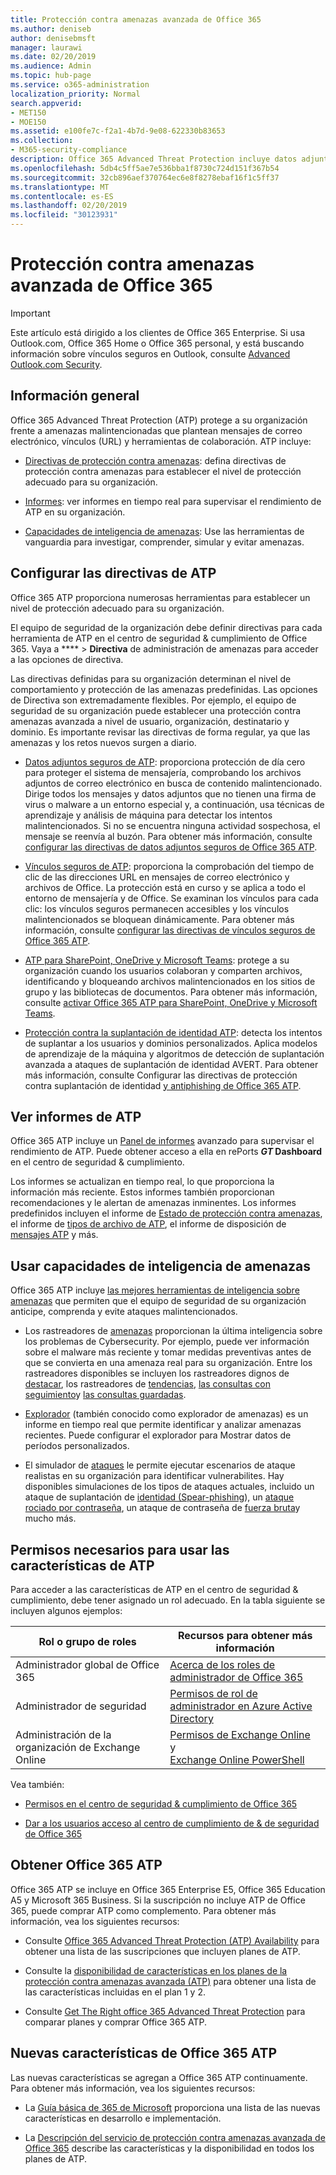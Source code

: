 ```yaml
---
title: Protección contra amenazas avanzada de Office 365
ms.author: deniseb
author: denisebmsft
manager: laurawi
ms.date: 02/20/2019
ms.audience: Admin
ms.topic: hub-page
ms.service: o365-administration
localization_priority: Normal
search.appverid:
- MET150
- MOE150
ms.assetid: e100fe7c-f2a1-4b7d-9e08-622330b83653
ms.collection:
- M365-security-compliance
description: Office 365 Advanced Threat Protection incluye datos adjuntos seguros, vínculos seguros, herramientas avanzadas contra la suplantación de identidad, herramientas de informes y capacidades de inteligencia de amenazas.
ms.openlocfilehash: 5db4c5ff5ae7e536bba1f8730c724d151f367b54
ms.sourcegitcommit: 32cb896aef370764ec6e8f8278ebaf16f1c5ff37
ms.translationtype: MT
ms.contentlocale: es-ES
ms.lasthandoff: 02/20/2019
ms.locfileid: "30123931"
---
```

# <a name="office-365-advanced-threat-protection"></a>Protección contra amenazas avanzada de Office 365

> [!IMPORTANT]
> Este artículo está dirigido a los clientes de Office 365 Enterprise. Si usa Outlook.com, Office 365 Home o Office 365 personal, y está buscando información sobre vínculos seguros en Outlook, consulte [Advanced Outlook.com Security](https://support.office.com/article/advanced-outlook-com-security-for-office-365-subscribers-882d2243-eab9-4545-a58a-b36fee4a46e2).

## <a name="overview"></a>Información general

Office 365 Advanced Threat Protection (ATP) protege a su organización frente a amenazas malintencionadas que plantean mensajes de correo electrónico, vínculos (URL) y herramientas de colaboración. ATP incluye:

- [Directivas de protección contra amenazas](#configure-atp-policies): defina directivas de protección contra amenazas para establecer el nivel de protección adecuado para su organización. 

- [Informes](#view-atp-reports): ver informes en tiempo real para supervisar el rendimiento de ATP en su organización. 

- [Capacidades de inteligencia de amenazas](#utilize-threat-intelligence-capabilities): Use las herramientas de vanguardia para investigar, comprender, simular y evitar amenazas. 
 

## <a name="configure-atp-policies"></a>Configurar las directivas de ATP

Office 365 ATP proporciona numerosas herramientas para establecer un nivel de protección adecuado para su organización. 

El equipo de seguridad de la organización debe definir directivas para cada herramienta de ATP en el centro de seguridad & cumplimiento de Office 365. Vaya a **** > **Directiva** de administración de amenazas para acceder a las opciones de directiva. 

Las directivas definidas para su organización determinan el nivel de comportamiento y protección de las amenazas predefinidas. Las opciones de Directiva son extremadamente flexibles. Por ejemplo, el equipo de seguridad de su organización puede establecer una protección contra amenazas avanzada a nivel de usuario, organización, destinatario y dominio. Es importante revisar las directivas de forma regular, ya que las amenazas y los retos nuevos surgen a diario.  

- [Datos adjuntos seguros de ATP](atp-safe-attachments.md): proporciona protección de día cero para proteger el sistema de mensajería, comprobando los archivos adjuntos de correo electrónico en busca de contenido malintencionado. Dirige todos los mensajes y datos adjuntos que no tienen una firma de virus o malware a un entorno especial y, a continuación, usa técnicas de aprendizaje y análisis de máquina para detectar los intentos malintencionados. Si no se encuentra ninguna actividad sospechosa, el mensaje se reenvía al buzón. Para obtener más información, consulte [configurar las directivas de datos adjuntos seguros de Office 365 ATP](set-up-atp-safe-attachments-policies.md).

- [Vínculos seguros de ATP](atp-safe-links.md): proporciona la comprobación del tiempo de clic de las direcciones URL en mensajes de correo electrónico y archivos de Office. La protección está en curso y se aplica a todo el entorno de mensajería y de Office. Se examinan los vínculos para cada clic: los vínculos seguros permanecen accesibles y los vínculos malintencionados se bloquean dinámicamente. Para obtener más información, consulte [configurar las directivas de vínculos seguros de Office 365 ATP](https://docs.microsoft.com/en-us/office365/securitycompliance/set-up-atp-safe-links-policies). 

- [ATP para SharePoint, OneDrive y Microsoft Teams](atp-for-spo-odb-and-teams.md): protege a su organización cuando los usuarios colaboran y comparten archivos, identificando y bloqueando archivos malintencionados en los sitios de grupo y las bibliotecas de documentos. Para obtener más información, consulte [activar Office 365 ATP para SharePoint, OneDrive y Microsoft Teams](turn-on-atp-for-spo-odb-and-teams.md). 

- [Protección contra la suplantación de identidad ATP](atp-anti-phishing.md): detecta los intentos de suplantar a los usuarios y dominios personalizados. Aplica modelos de aprendizaje de la máquina y algoritmos de detección de suplantación avanzada a ataques de suplantación de identidad AVERT. Para obtener más información, consulte Configurar las directivas de protección contra suplantación de identidad [y antiphishing de Office 365 ATP](set-up-anti-phishing-policies.md).

## <a name="view-atp-reports"></a>Ver informes de ATP

Office 365 ATP incluye un [Panel de informes](view-reports-for-atp.md) avanzado para supervisar el rendimiento de ATP. Puede obtener acceso a ella en rePorts **_GT_ Dashboard** en el centro de seguridad & cumplimiento. 

Los informes se actualizan en tiempo real, lo que proporciona la información más reciente. Estos informes también proporcionan recomendaciones y le alertan de amenazas inminentes. Los informes predefinidos incluyen el informe de [Estado de protección contra amenazas](view-reports-for-atp.md#threat-protection-status-report), el informe de [tipos de archivo de ATP](view-reports-for-atp.md#atp-file-types-report), el informe de disposición de [mensajes ATP](view-reports-for-atp.md#atp-message-disposition-report) y más. 

## <a name="utilize-threat-intelligence-capabilities"></a>Usar capacidades de inteligencia de amenazas

Office 365 ATP incluye [las mejores herramientas de inteligencia sobre amenazas](office-365-ti.md) que permiten que el equipo de seguridad de su organización anticipe, comprenda y evite ataques malintencionados. 

- Los rastreadores de [amenazas](threat-trackers.md) proporcionan la última inteligencia sobre los problemas de Cybersecurity. Por ejemplo, puede ver información sobre el malware más reciente y tomar medidas preventivas antes de que se convierta en una amenaza real para su organización. Entre los rastreadores disponibles se incluyen los rastreadores dignos de [destacar](threat-trackers.md#noteworthy-trackers), los rastreadores de [tendencias](threat-trackers.md#trending-trackers), [las consultas con seguimiento](threat-trackers.md#tracked-queries)y [las consultas guardadas](threat-trackers.md#saved-queries).

- [Explorador](use-explorer-in-security-and-compliance.md) (también conocido como explorador de amenazas) es un informe en tiempo real que permite identificar y analizar amenazas recientes. Puede configurar el explorador para Mostrar datos de períodos personalizados.

- El simulador de [ataques](attack-simulator.md) le permite ejecutar escenarios de ataque realistas en su organización para identificar vulnerabilites. Hay disponibles simulaciones de los tipos de ataques actuales, incluido un ataque de suplantación de [identidad (Spear-phishing](attack-simulator.md#display-name-spear-phishing-attack)), un [ataque rociado por contraseña](attack-simulator.md#password-spray-attack), un ataque de contraseña de [fuerza bruta](attack-simulator.md#brute-force-password-attack)y mucho más.
    
## <a name="permissions-required-to-use-atp-features"></a>Permisos necesarios para usar las características de ATP

Para acceder a las características de ATP en el centro de seguridad & cumplimiento, debe tener asignado un rol adecuado. En la tabla siguiente se incluyen algunos ejemplos:

|Rol o grupo de roles  |Recursos para obtener más información  |
|---------|---------|
|Administrador global de Office 365 |[Acerca de los roles de administrador de Office 365](https://docs.microsoft.com/office365/admin/add-users/about-admin-roles)|
|Administrador de seguridad |[Permisos de rol de administrador en Azure Active Directory](https://docs.microsoft.com/en-us/azure/active-directory/users-groups-roles/directory-assign-admin-roles)|
|Administración de la organización de Exchange Online |[Permisos de Exchange Online](https://docs.microsoft.com/en-us/exchange/permissions-exo/permissions-exo) <br>y<br> [Exchange Online PowerShell](https://docs.microsoft.com/powershell/exchange/exchange-online/exchange-online-powershell?view=exchange-ps)|

Vea también:
- [Permisos en el centro de seguridad & cumplimiento de Office 365](permissions-in-the-security-and-compliance-center.md) 

- [Dar a los usuarios acceso al centro de cumplimiento de & de seguridad de Office 365](grant-access-to-the-security-and-compliance-center.md)

## <a name="get-office-365-atp"></a>Obtener Office 365 ATP

Office 365 ATP se incluye en Office 365 Enterprise E5, Office 365 Education A5 y Microsoft 365 Business. Si la suscripción no incluye ATP de Office 365, puede comprar ATP como complemento. Para obtener más información, vea los siguientes recursos:

- Consulte [Office 365 Advanced Threat Protection (ATP) Availability](https://docs.microsoft.com/office365/servicedescriptions/office-365-advanced-threat-protection-service-description#office-365-advanced-threat-protection-atp-availability) para obtener una lista de las suscripciones que incluyen planes de ATP.

- Consulte la [disponibilidad de características en los planes de la protección contra amenazas avanzada (ATP)](https://docs.microsoft.com/office365/servicedescriptions/office-365-advanced-threat-protection-service-description#feature-availability-across-advanced-threat-protection-atp-plans) para obtener una lista de las características incluidas en el plan 1 y 2.

- Consulte [Get The Right office 365 Advanced Threat Protection](https://products.office.com/exchange/advance-threat-protection#pmg-allup-content) para comparar planes y comprar Office 365 ATP.

## <a name="new-features-in-office-365-atp"></a>Nuevas características de Office 365 ATP

Las nuevas características se agregan a Office 365 ATP continuamente. Para obtener más información, vea los siguientes recursos:

- La [Guía básica de 365 de Microsoft](https://www.microsoft.com/microsoft-365/roadmap?filters=&searchterms=advanced%2Cthreat%2Cprotection) proporciona una lista de las nuevas características en desarrollo e implementación.

- La [Descripción del servicio de protección contra amenazas avanzada de Office 365](https://docs.microsoft.com/en-us/office365/servicedescriptions/office-365-advanced-threat-protection-service-description#whats-new-in-office-365-advanced-threat-protection-atp) describe las características y la disponibilidad en todos los planes de ATP.
